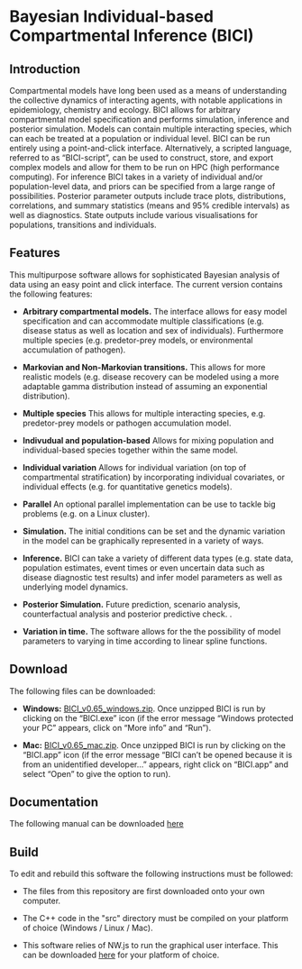 # Bayesian Individual-based Compartmental Inference (BICI)

## Introduction

Compartmental models have long been used as a means of understanding the collective dynamics of interacting agents, with notable applications in epidemiology, chemistry and ecology. BICI allows for arbitrary compartmental model specification and performs simulation, inference and posterior simulation.
Models can contain multiple interacting species, which can each be treated at a population or individual level. BICI can be run entirely using a point-and-click interface. Alternatively, a scripted language, referred to as “BICI-script”, can be used to construct, store, and export complex models and allow for them to be run on HPC (high performance computing).
For inference BICI takes in a variety of individual and/or population-level data, and priors can be specified from a large range of possibilities. Posterior parameter outputs include trace plots, distributions, correlations, and summary statistics (means and 95% credible intervals) as well as diagnostics. State outputs include various visualisations for populations, transitions and individuals.


## Features

This multipurpose software allows for sophisticated Bayesian analysis of data using an easy point and click interface.
The current version contains the following features:

* **Arbitrary compartmental models.** The interface allows for easy model specification and can accommodate multiple classifications (e.g. disease status as well as location and sex of individuals). Furthermore multiple species (e.g. predetor-prey models, or environmental accumulation of pathogen).

* **Markovian and Non-Markovian transitions.** This allows for more realistic models (e.g. disease recovery can be modeled using a more adaptable gamma distribution instead of assuming an exponential distribution).

* **Multiple species** This allows for multiple interacting species, e.g. predetor-prey models or pathogen accumulation model.

* **Indivudual and population-based** Allows for mixing population and individual-based species together within the same model.

* **Individual variation** Allows for individual variation (on top of compartmental stratification) by incorporating individual covariates, or individual effects (e.g. for quantitative genetics models).

* **Parallel** An optional parallel implementation can be use to tackle big problems (e.g. on a Linux cluster).

* **Simulation.** The initial conditions can be set and the dynamic variation in the model can be graphically represented in a variety of ways.

* **Inference.** BICI can take a variety of different data types (e.g. state data, population estimates, event times or even uncertain data such as disease diagnostic test results) and infer model parameters as well as underlying model dynamics.

* **Posterior Simulation.** Future prediction, scenario analysis, counterfactual analysis and posterior predictive check. .

* **Variation in time.** The software allows for the the possibility of model parameters to varying in time according to linear spline functions. 


## Download

The following files can be downloaded:

* **Windows:** [BICI_v0.65_windows.zip](https://github.com/theITEAM/BICI/releases/download/v0.65/BICI_v0.65_windows.zip). Once unzipped BICI is run by clicking on the “BICI.exe” icon (if the error message “Windows protected your PC” appears, click on “More info” and “Run”).

* **Mac:** 
[BICI_v0.65_mac.zip](https://github.com/theITEAM/BICI/releases/download/v0.65/BICI_v0.65_mac.zip).
 Once unzipped BICI is run by clicking on the “BICI.app” icon (if the error message “BICI can’t be opened because it is from an unidentified developer…” appears, right click on “BICI.app” and select “Open” to give the option to run).

## Documentation

The following manual can be downloaded [here](BICI_Manual_v0.65.pdf)

## Build

To edit and rebuild this software the following instructions must be followed:

* The files from this repository are first downloaded onto your own computer.

* The C++ code in the "src" directory must be compiled on your platform of choice (Windows / Linux / Mac). 

* This software relies of NW.js to run the graphical user interface. This can be downloaded [here](https://github.com/nwjs/nw.js) for your platform of choice.  



